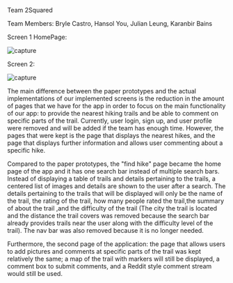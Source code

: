 Team 2Squared

Team Members: Bryle Castro, Hansol You, Julian Leung, Karanbir Bains


Screen 1 HomePage: 

![capture](https://user-images.githubusercontent.com/7214905/39101170-e0025f02-464a-11e8-8db6-1ae5283924a7.PNG)







Screen 2: 

![capture](https://user-images.githubusercontent.com/7214905/39101197-4cf866e2-464b-11e8-9dcd-0addcc62eed4.PNG)


The main difference between the paper prototypes and the actual implementations of our 
implemented screens is the reduction in the amount of pages that we have for the app in order to focus
on the main functionality of our app: to provide the nearest hiking trails and be able to
comment on specific parts of the trail. Currently, user login, sign up, and user profile were 
removed and will be added if the team has enough time. However, the pages that were kept is the page that 
displays the nearest hikes, and the page that displays further information and allows user commenting 
about a specific hike.

Compared to the paper prototypes, the "find hike" page became the home page of the app and it has one 
search bar instead of multiple search bars. Instead of displaying a table of trails and details 
pertaining to the trails, a centered list of images and details are shown to the user after a search.
The details pertaining to the trails that will be displayed will only be the name of the trail, the 
rating of the trail, how many people rated the trail,the summary of about the trail ,and the difficulty 
of the trail (The city the trail is located and the distance the trail covers was removed because the 
search bar already provides trails near the user along with the difficulty level of the trail). The 
nav bar was also removed because it is no longer needed. 

Furthermore, the second page of the application: the page that allows users to add pictures and comments
at specific parts of the trail was kept relatively the same; a map of the trail with markers will still 
be displayed, a comment box to submit comments, and a Reddit style comment stream would still be used. 




